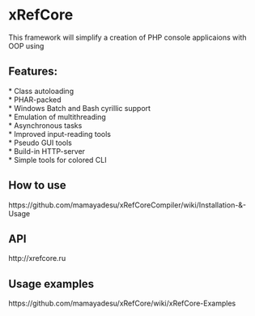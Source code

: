 # xRefCore
This framework will simplify a creation of PHP console applicaions with OOP using

<h2>Features:</h2>
* Class autoloading<br>
* PHAR-packed<br>
* Windows Batch and Bash cyrillic support<br>
* Emulation of multithreading<br>
* Asynchronous tasks<br>
* Improved input-reading tools<br>
* Pseudo GUI tools<br>
* Build-in HTTP-server<br>
* Simple tools for colored CLI<br>

<h2>How to use</h2>
https://github.com/mamayadesu/xRefCoreCompiler/wiki/Installation-&-Usage

<h2>API</h2>
http://xrefcore.ru

<h2>Usage examples</h2>
https://github.com/mamayadesu/xRefCore/wiki/xRefCore-Examples

